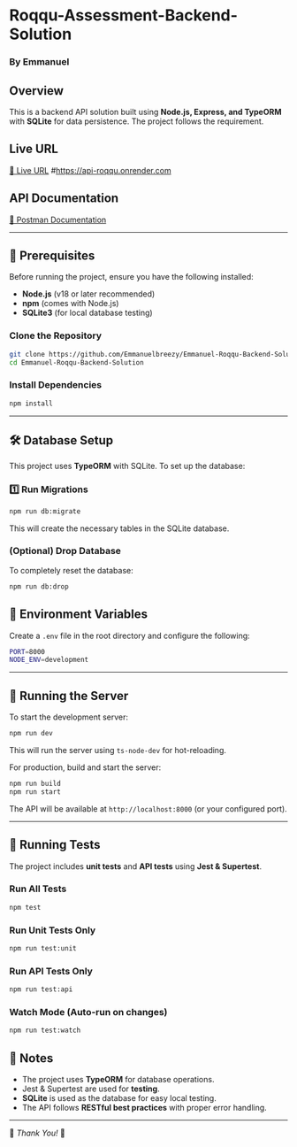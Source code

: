 # Roqqu-Assessment-Backend-Solution

### By Emmanuel

## Overview

This is a backend API solution built using **Node.js, Express, and TypeORM** with **SQLite** for data persistence. The project follows the requirement.

## Live URL

[🚀 Live URL](https://api-roqqu.onrender.com) #https://api-roqqu.onrender.com

## API Documentation

[📄 Postman Documentation](https://documenter.getpostman.com/view/18783154/2sAYdkJ9qZ)

---

## 📌 Prerequisites

Before running the project, ensure you have the following installed:

- **Node.js** (v18 or later recommended)
- **npm** (comes with Node.js)
- **SQLite3** (for local database testing)

### Clone the Repository

```sh
git clone https://github.com/Emmanuelbreezy/Emmanuel-Roqqu-Backend-Solution
cd Emmanuel-Roqqu-Backend-Solution
```

### Install Dependencies

```sh
npm install
```

---

## 🛠️ Database Setup

This project uses **TypeORM** with SQLite. To set up the database:

### 1️⃣ Run Migrations

```sh
npm run db:migrate
```

This will create the necessary tables in the SQLite database.

### (Optional) Drop Database

To completely reset the database:

```sh
npm run db:drop
```

## 📌 Environment Variables

Create a `.env` file in the root directory and configure the following:

```sh
PORT=8000
NODE_ENV=development
```

---

## 🚀 Running the Server

To start the development server:

```sh
npm run dev
```

This will run the server using `ts-node-dev` for hot-reloading.

For production, build and start the server:

```sh
npm run build
npm run start
```

The API will be available at `http://localhost:8000` (or your configured port).

---

## 🧪 Running Tests

The project includes **unit tests** and **API tests** using **Jest & Supertest**.

### Run All Tests

```sh
npm test
```

### Run Unit Tests Only

```sh
npm run test:unit
```

### Run API Tests Only

```sh
npm run test:api
```

### Watch Mode (Auto-run on changes)

```sh
npm run test:watch
```

## 📌 Notes

- The project uses **TypeORM** for database operations.
- Jest & Supertest are used for **testing**.
- **SQLite** is used as the database for easy local testing.
- The API follows **RESTful best practices** with proper error handling.

---

🎯 _Thank You!_ 🚀
